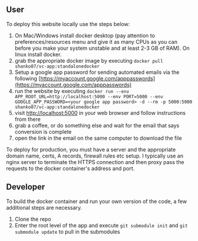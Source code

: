 ## User
To deploy this website locally use the steps below:
1. On Mac/Windows install docker desktop (pay attention to preferences/resources menu and give it as many CPUs as you can before you make your system unstable and at least 2-3 GB of RAM).  On linux install docker.
2. grab the appropriate docker image by executing `docker pull shanko07/vc-app:standalonedocker`
3. Setup a google app password for sending automated emails via the following [https://myaccount.google.com/apppasswords](https://myaccount.google.com/apppasswords)
4. run the website by executing `docker run --env APP_ROOT_URL=http://localhost:5000 --env PORT=5000 --env GOOGLE_APP_PASSWORD=<your google app password> -d --rm -p 5000:5000 shanko07/vc-app:standalonedocker`
5. visit [http://localhost:5000](http://localhost:5000) in your web browser and follow instructions from there
6. grab a coffee, or do something else and wait for the email that says conversion is complete
7. open the link in the email on the same computer to download the file

To deploy for production, you must have a server and the appropriate domain name, certs, A records, firewall rules etc setup.  I typically use an nginx server to terminate the HTTPS connection and then proxy pass the requests to the docker container's address and port.

## Developer
To build the docker container and run your own version of the code, a few additional steps are necessary.
1. Clone the repo
2. Enter the root level of the app and execute `git submodule init` and `git submodule update` to pull in the submodules